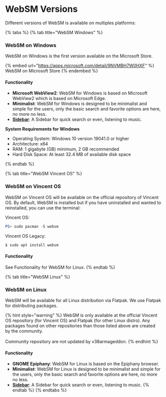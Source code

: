 # WebSM Versions

Different versions of WebSM is available on multiples platforms:

{% tabs %}
{% tab title="WebSM Windows" %}
### WebSM on Windows

WebSM on Windows is the first version available on the Microsoft Store.

{% embed url="https://apps.microsoft.com/detail/9NVMBH7W0HXF" %}
WebSM on Microsoft Store
{% endembed %}

#### Functionality

* **Microsoft WebView2**: WebSM for Windows is based on Microsoft WebView2 which is based on Microsoft Edge.
* **Minimalist**: WebSM for Windows is designed to be minimalist and simple for the users, only the basic search and favorite options are here, no more no less.
* [**Sidebar**](functionality/sidebar.md): A Sidebar for quick search or even, listening to music.

**System Requirements for Windows**

* Operating System: Windows 10 version 19041.0 or higher
* Architecture: x64
* RAM: 1 gigabyte (GB) minimum, 2 GB recommended
* Hard Disk Space: At least 32.4 MB of available disk space


{% endtab %}

{% tab title="WebSM Vincent OS" %}
### WebSM on Vincent OS

WebSM on Vincent OS will be available on the official repository of Vincent OS. By default, WebSM is installed but if you have uninstalled and wanted to reinstalled, you can use the terminal:

Vincent OS:

```powershell
PS> sudo pacman -S websm
```

Vincent OS Legacy:

```bash
$ sudo apt install websm
```

#### Functionality

See Functionality for WebSM for Linux.
{% endtab %}

{% tab title="WebSM Linux" %}
### WebSM on Linux

WebSM will be available for all Linux distribution via Flatpak. We use Flatpak for distributing packages.

{% hint style="warning" %}
WebSM is only available at the official Vincent OS repository (for Vincent OS) and Flatpak (for other Linux distro). Any packages found on other repositories than those listed above are created by the community.\
\
Community repository are not updated by v38armageddon.
{% endhint %}

#### Functionality

* **GNOME Epiphany**: WebSM for Linux is based on the Epiphany browser.
* **Minimalist**: WebSM for Linux is designed to be minimalist and simple for the users, only the basic search and favorite options are here, no more no less.
* [**Sidebar**](functionality/sidebar.md): A Sidebar for quick search or even, listening to music.
{% endtab %}
{% endtabs %}
